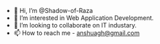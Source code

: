 - 👋 Hi, I’m @Shadow-of-Raza
- 👀 I’m interested in Web Application Development.
- 💞️ I’m looking to collaborate on IT industary.
- 📫 How to reach me - anshuagh@gmail.com

<!---
Shadow-of-Raza/Shadow-of-Raza is a ✨ special ✨ repository because its `README.md` (this file) appears on your GitHub profile.
You can click the Preview link to take a look at your changes.
--->
